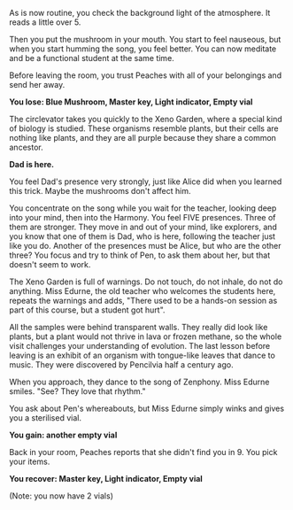 As is now routine, you check the background light of the atmosphere. It reads a little over 5. 

Then you put the mushroom in your mouth. You start to feel nauseous, but when you start humming the song, you feel better. You can now meditate and be a functional student at the same time. 

Before leaving the room, you trust Peaches with all of your belongings and send her away.

**You lose: Blue Mushroom, Master key, Light indicator, Empty vial**

The circlevator takes you quickly to the Xeno Garden, where a special kind of biology is studied. These organisms resemble plants, but their cells are nothing like plants, and they are all purple because they share a common ancestor.

**Dad is here.**

You feel Dad's presence very strongly, just like Alice did when you learned this trick. Maybe the mushrooms don't affect him.

You concentrate on the song while you wait for the teacher, looking deep into your mind, then into the Harmony. You feel FIVE presences. Three of them are stronger. They move in and out of your mind, like explorers, and you know that one of them is Dad, who is here, following the teacher just like you do. Another of the presences must be Alice, but who are the other three? You focus and try to think of Pen, to ask them about her, but that doesn't seem to work.

The Xeno Garden is full of warnings. Do not touch, do not inhale, do not do anything. Miss Edurne, the old teacher who welcomes the students here, repeats the warnings and adds, "There used to be a hands-on session as part of this course, but a student got hurt". 

All the samples were behind transparent walls. They really did look like plants, but a plant would not thrive in lava or frozen methane, so the whole visit challenges your understanding of evolution. The last lesson before leaving is an exhibit of an organism with tongue-like leaves that dance to music. They were discovered by Pencilvia half a century ago.

When you approach, they dance to the song of Zenphony. Miss Edurne smiles. "See? They love that rhythm."

You ask about Pen's whereabouts, but Miss Edurne simply winks and gives you a sterilised vial.

**You gain: another empty vial**

Back in your room, Peaches reports that she didn't find you in 9. You pick your items.

**You recover: Master key, Light indicator, Empty vial**

(Note: you now have 2 vials)